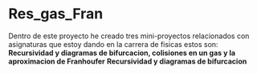 # Res_gas_Fran

Dentro de este proyecto he creado tres mini-proyectos relacionados con asignaturas que estoy dando en la carrera de fisicas estos son:
**Recursividad y diagramas de bifurcacion, colisiones en un gas y la aproximacion de Franhoufer**
**Recursividad y diagramas de bifurcacion**
